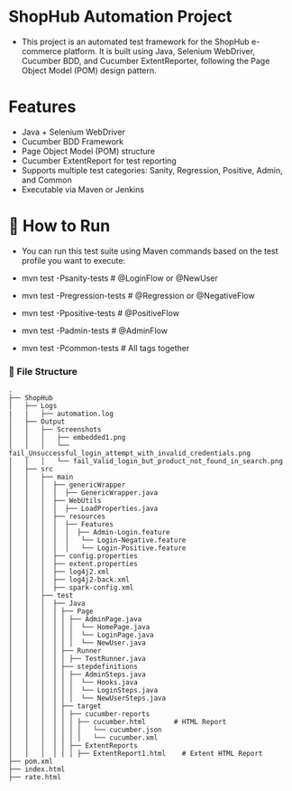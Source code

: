 #  ShopHub Automation Project
- This project is an automated test framework for the ShopHub e-commerce platform. It is built using Java, Selenium WebDriver, Cucumber BDD, and Cucumber ExtentReporter, following the Page Object Model (POM) design pattern.

# Features 

- Java + Selenium WebDriver
- Cucumber BDD Framework
- Page Object Model (POM) structure
- Cucumber ExtentReport for test reporting
- Supports multiple test categories: Sanity, Regression, Positive, Admin, and Common
- Executable via Maven or Jenkins

# 🚀 How to Run
- You can run this test suite using Maven commands based on the test profile you want to execute:

- mvn test -Psanity-tests         # @LoginFlow or @NewUser  
- mvn test -Pregression-tests     # @Regression or @NegativeFlow  
- mvn test -Ppositive-tests       # @PositiveFlow  
- mvn test -Padmin-tests          # @AdminFlow  
- mvn test -Pcommon-tests         # All tags together 

###  :file_folder: File Structure
```
.
├── ShopHub
│   ├── Logs
|   |   ├── automation.log  
│   ├── Output
│   │   ├── Screenshots
│   │   │   ├── embedded1.png
│   │   │   └── fail_Unsuccessful_login_attempt_with_invalid_credentials.png
│   │   │   └── fail_Valid_login_but_product_not_found_in_search.png
│   ├── src
│   │   ├── main
│   │   │  ├── genericWrapper
│   │   │  │  ├── GenericWrapper.java
│   │   │  ├── WebUtils
│   │   │  │  ├── LoadProperties.java
│   │   │  ├── resources
│   │   │  │  ├── Features
│   │   │  │  │  ├── Admin-Login.feature
│   │   │  │  │   └── Login-Negative.feature
│   │   │  │  │   └── Login-Positive.feature
│   │   │  ├── config.properties
│   │   │  ├── extent.properties
│   │   │  ├── log4j2.xml
│   │   │  ├── log4j2-back.xml
│   │   │  ├── spark-config.xml 
│   │   ├── test
│   │   │  ├── Java
│   │   │  │ ├── Page
│   │   │  │ │ ├── AdminPage.java
│   │   │  │ │ │  └── HomePage.java
│   │   │  │ │ │  └── LoginPage.java
│   │   │  │ │ │  └── NewUser.java
│   │   │  │ ├── Runner
│   │   │  │ │ ├── TestRunner.java
│   │   │  │ ├── stepdefinitions
│   │   │  │ │ ├── AdminSteps.java
│   │   │  │ │ │  └── Hooks.java
│   │   │  │ │ │  └── LoginSteps.java
│   │   │  │ │ │  └── NewUserSteps.java
│   │   │  │ ├── target
│   │   │  │ │ ├── cucumber-reports            
│   │   │  │ │ │ ├── cucumber.html       # HTML Report
│   │   │  │ │ │ │   └── cucumber.json
│   │   │  │ │ │ │   └── cucumber.xml
│   │   │  │ │ ├── ExtentReports 
│   │   │  │ │ │ ├── ExtentReport1.html    # Extent HTML Report
├── pom.xml
├── index.html
├── rate.html
